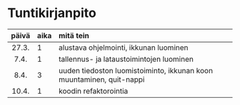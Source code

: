 # Tuntikirjanpito

| päivä | aika | mitä tein  |
| :----:|:-----| :-----|
| 27.3. | 1    | alustava ohjelmointi, ikkunan luominen |
| 7.4.  | 1    | tallennus- ja lataustoimintojen luominen|
| 8.4.  | 3    | uuden tiedoston luomistoiminto, ikkunan koon muuntaminen, quit-nappi |
| 10.4. | 1    | koodin refaktorointia |

